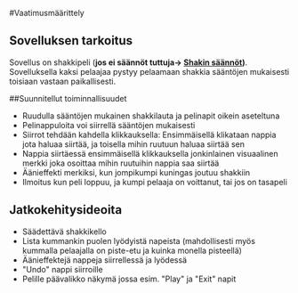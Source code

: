 #Vaatimusmäärittely

## Sovelluksen tarkoitus

Sovellus on shakkipeli (**jos ei säännöt tuttuja-> [Shakin säännöt](https://www.chess.com/fi/shakki))**. Sovelluksella kaksi pelaajaa pystyy pelaamaan shakkia sääntöjen mukaisesti toisiaan vastaan paikallisesti.

##Suunnitellut toiminnallisuudet



- Ruudulla sääntöjen mukainen shakkilauta ja pelinapit oikein aseteltuna
- Pelinappuloita voi siirrellä sääntöjen mukaisesti
- Siirrot tehdään kahdella klikkauksella: Ensimmäisellä klikataan nappia jota haluaa siirtää, ja toisella mihin ruutuun haluaa siirtää sen
- Nappia siirtäessä ensimmäisellä klikkauksella jonkinlainen visuaalinen merkki joka osoittaa mihin ruutuihin nappia saa siirtää
- Äänieffekti merkiksi, kun jompikumpi kuningas joutuu shakkiin
- Ilmoitus kun peli loppuu, ja kumpi pelaaja on voittanut, tai jos on tasapeli
 
## Jatkokehitysideoita

- Säädettävä shakkikello
- Lista kummankin puolen lyödyistä napeista (mahdollisesti myös kummalla pelaajalla on piste-etu ja kuinka monella pisteellä)
- Äänieffektejä nappeja siirrellessä ja lyödessä
- "Undo" nappi siirroille 
- Pelille päävalikko näkymä jossa esim. "Play" ja "Exit" napit

